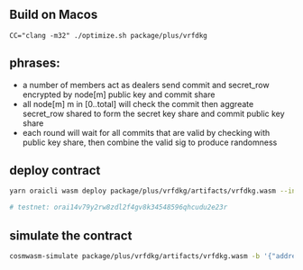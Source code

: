 ## Build on Macos

`CC="clang -m32" ./optimize.sh package/plus/vrfdkg`

## phrases:

- a number of members act as dealers send commit and secret_row encrypted by node[m] public key and commit share
- all node[m] m in [0..total] will check the commit then aggreate secret_row shared to form the secret key share and commit public key share
- each round will wait for all commits that are valid by checking with public key share, then combine the valid sig to produce randomness

## deploy contract

```bash
yarn oraicli wasm deploy package/plus/vrfdkg/artifacts/vrfdkg.wasm --input '{"members": [{ "address": "orai15kjxk4yr4del2tjvm8vrz7ghzm8nflazsjq6ar", "pubkey": "A2JyjvCWNpj83BR+UbXkBSbSp7nW71V4hg4YlhqxZRJA" },{ "address": "orai107myn6xlt90rh8gky7zms5d082gyv759sxvmah", "pubkey": "AmgbPq+M9/qELxUEceBWrZ+Hbn1FoVAH6zZpWW5UVlWU" },{ "address": "orai1duexpl5m3vc6sjk4hm3ctlg5f67rfa6zgrfq25", "pubkey": "AnlknVYRFr6C//taaG6BYeInbdHBfB6jh4cxvU9GPOUi" },{"address":"orai1f7lqjezdrfgl9j978ut5u404dlk0tymqmzpmeu","pubkey":"ApcsaOP6SjoEtBKHXx9/NPBoBdN/C/h9ymxR0gBZIsuj"},{"address":"orai1fyjznczdrk3l7smre6g57fgm84n6qm6dvtj2l2","pubkey":"Ajv3EyhURIixYumrmSX4vujzCJXBbZy+8PBRUpiT0F86"}],"threshold": 2, "dealer": 3}' --label 'vrfdkg' --gas 6000000 --env .env.development

# testnet: orai14v79y2rw8zdl2f4gv8k34548596qhcudu2e23r
```

## simulate the contract

```bash
cosmwasm-simulate package/plus/vrfdkg/artifacts/vrfdkg.wasm -b '{"address":"orai15kjxk4yr4del2tjvm8vrz7ghzm8nflazsjq6ar","amount":"10"}' -b '{"address":"orai107myn6xlt90rh8gky7zms5d082gyv759sxvmah","amount":"10"}' -b '{"address":"orai1duexpl5m3vc6sjk4hm3ctlg5f67rfa6zgrfq25","amount":"10"}' -b '{"address":"orai1f7lqjezdrfgl9j978ut5u404dlk0tymqmzpmeu","amount":"10"}' -b '{"address":"orai1fyjznczdrk3l7smre6g57fgm84n6qm6dvtj2l2","amount":"10"}'
```
